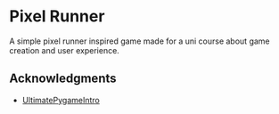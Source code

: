 # Pixel Runner

A simple pixel runner inspired game made for a uni course about game creation and user experience.

## Acknowledgments

* [UltimatePygameIntro](https://github.com/clear-code-projects/UltimatePygameIntro)
